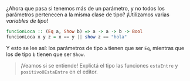 ¿Ahora que pasa si tenemos más de un parámetro, y no todos los parámetros pertenecen a la misma clase de tipo? ¡Utilizamos varias _variables de tipo_!

```haskell
funcionLoca :: (Eq a, Show b) => a -> a -> b -> Bool
funcionLoca x y z = x == y || show z == "hola"
```

Y esto se lee así: los parámetros de tipo `a` tienen que ser `Eq`, mientras que los de tipo `b` tienen que ser `Show`.

> ¡Veamos si se entiende! Explictá el tipo las funciones `estaEntre` y `positivoOEstaEntre` en el editor. 
